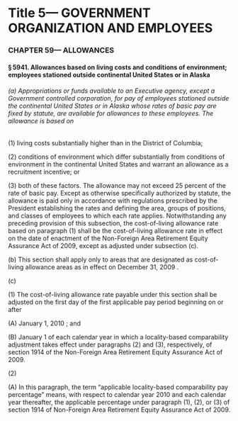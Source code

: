 
# Title 5— GOVERNMENT ORGANIZATION AND EMPLOYEES
### CHAPTER 59— ALLOWANCES
#### § 5941. Allowances based on living costs and conditions of environment; employees stationed outside continental United States or in Alaska
###### (a) Appropriations or funds available to an Executive agency, except a Government controlled corporation, for pay of employees stationed outside the continental United States or in Alaska whose rates of basic pay are fixed by statute, are available for allowances to these employees. The allowance is based on

(1) living costs substantially higher than in the District of Columbia;

(2) conditions of environment which differ substantially from conditions of environment in the continental United States and warrant an allowance as a recruitment incentive; or

(3) both of these factors. The allowance may not exceed 25 percent of the rate of basic pay. Except as otherwise specifically authorized by statute, the allowance is paid only in accordance with regulations prescribed by the President establishing the rates and defining the area, groups of positions, and classes of employees to which each rate applies. Notwithstanding any preceding provision of this subsection, the cost-of-living allowance rate based on paragraph (1) shall be the cost-of-living allowance rate in effect on the date of enactment of the Non-Foreign Area Retirement Equity Assurance Act of 2009, except as adjusted under subsection (c).

(b) This section shall apply only to areas that are designated as cost-of-living allowance areas as in effect on December 31, 2009 .

(c)

(1) The cost-of-living allowance rate payable under this section shall be adjusted on the first day of the first applicable pay period beginning on or after

(A) January 1, 2010 ; and

(B) January 1 of each calendar year in which a locality-based comparability adjustment takes effect under paragraphs (2) and (3), respectively, of section 1914 of the Non-Foreign Area Retirement Equity Assurance Act of 2009.

(2)

(A) In this paragraph, the term “applicable locality-based comparability pay percentage” means, with respect to calendar year 2010 and each calendar year thereafter, the applicable percentage under paragraph (1), (2), or (3) of section 1914 of Non-Foreign Area Retirement Equity Assurance Act of 2009.
